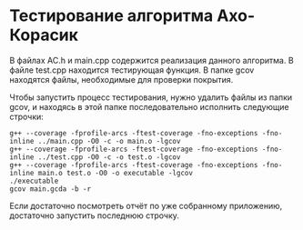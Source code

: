 <h1>Тестирование алгоритма Ахо-Корасик</h1>
В файлах AC.h  и main.cpp содержится реализация данного алгоритма. В файле test.cpp находится тестирующая функция. В папке gcov находятся файлы, необходимые для проверки покрытия.

Чтобы запустить процесс тестирования, нужно удалить файлы из папки gcov, и находясь в этой папке последовательно исполнить следующие строчки:
```shell
g++ --coverage -fprofile-arcs -ftest-coverage -fno-exceptions -fno-inline ../main.cpp -O0 -c -o main.o -lgcov
g++ --coverage -fprofile-arcs -ftest-coverage -fno-exceptions -fno-inline ../test.cpp -O0 -c -o test.o -lgcov
g++ --coverage -fprofile-arcs -ftest-coverage -fno-exceptions -fno-inline main.o test.o -O0 -o executable -lgcov
./executable
gcov main.gcda -b -r
```
Если достаточно посмотреть отчёт по уже собранному приложению, достаточно запустить последнюю строчку.
